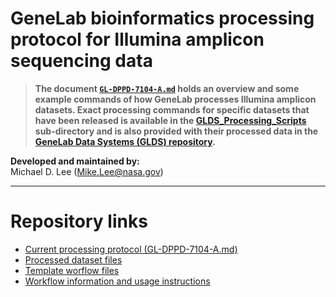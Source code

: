 # GeneLab bioinformatics processing protocol for Illumina amplicon sequencing data

> **The document [`GL-DPPD-7104-A.md`](GL-DPPD-7104-A.md) holds an overview and some example commands of how GeneLab processes Illumina amplicon datasets. Exact processing commands for specific datasets that have been released is available in the [GLDS_Processing_Scripts](GLDS_Processing_Scripts) sub-directory and is also provided with their processed data in the [GeneLab Data Systems (GLDS) repository](https://genelab-data.ndc.nasa.gov/genelab/projects).**  

**Developed and maintained by:**  
Michael D. Lee (Mike.Lee@nasa.gov)

--- 

# Repository links

* [Current processing protocol (GL-DPPD-7104-A.md)](GL-DPPD-7104-A.md)  
* [Processed dataset files](GLDS_Processing_Scripts)  
* [Template worflow files](workflow-template)  
* [Workflow information and usage instructions](workflow-usage.md)
